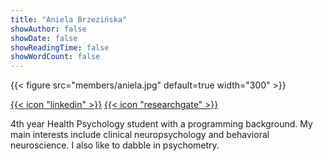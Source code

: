 ```yaml
---
title: "Aniela Brzezińska"
showAuthor: false
showDate: false
showReadingTime: false
showWordCount: false
---
```



{{< figure src="members/aniela.jpg"  default=true width="300" >}}

[{{< icon "linkedin" >}}](https://www.linkedin.com/in/aniela-brzezi%C5%84ska-b43b26292/)
[{{< icon "researchgate" >}}](https://www.researchgate.net/profile/Aniela-Brzezinska)

4th year Health Psychology student with a programming background. My main interests include clinical neuropsychology and behavioral neuroscience. I also like to dabble in psychometry.

